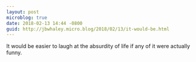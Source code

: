 ```yaml
---
layout: post
microblog: true
date: 2018-02-13 14:44 -0800
guid: http://jbwhaley.micro.blog/2018/02/13/it-would-be.html
---
```

It would be easier to laugh at the absurdity of life if any of it were actually funny.
